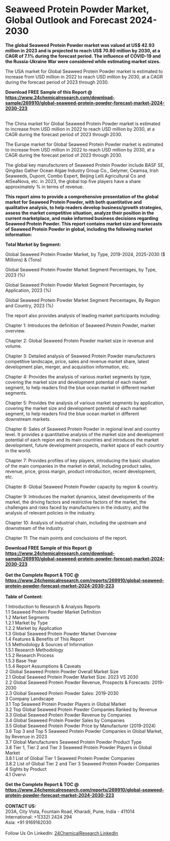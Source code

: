 <h1>Seaweed Protein Powder Market, Global Outlook and Forecast 2024-2030</h1><p><strong>The global Seaweed Protein Powder market was valued at US$ 42.93 million in 2023 and is projected to reach US$ 70.80 million by 2030, at a CAGR of 7.1% during the forecast period. The influence of COVID-19 and the Russia-Ukraine War were considered while estimating market sizes.</strong></p><p>
</p><p>The USA market for Global Seaweed Protein Powder market is estimated to increase from USD million in 2022 to reach USD million by 2030, at a CAGR during the forecast period of 2023 through 2030.</p><div><b>Download FREE Sample of this Report @ 
            <a href="https://www.24chemicalresearch.com/download-sample/269910/global-seaweed-protein-powder-forecast-market-2024-2030-223">
            https://www.24chemicalresearch.com/download-sample/269910/global-seaweed-protein-powder-forecast-market-2024-2030-223</a></b></div><br><p>
</p><p>The China market for Global Seaweed Protein Powder market is estimated to increase from USD million in 2022 to reach USD million by 2030, at a CAGR during the forecast period of 2023 through 2030.</p><p>
</p><p>The Europe market for Global Seaweed Protein Powder market is estimated to increase from USD million in 2022 to reach USD million by 2030, at a CAGR during the forecast period of 2023 through 2030.</p><p>
</p><p>The global key manufacturers of Seaweed Protein Powder include BASF SE, Qingdao Gather Ocean Algae Industry Group Co., Gelymer, Ceamsa, Irish Seaweeds, Dupont, Combo Expert, Beijing Lelli Agricultural Co and AtSeaNova, etc. in 2023, the global top five players have a share approximately % in terms of revenue.</p><p>
<strong>This report aims to provide a comprehensive presentation of the global market for Seaweed Protein Powder, with both quantitative and qualitative analysis, to help readers develop business/growth strategies, assess the market competitive situation, analyze their position in the current marketplace, and make informed business decisions regarding Seaweed Protein Powder. This report contains market size and forecasts of Seaweed Protein Powder in global, including the following market information:</strong></p><p>
</p><p>
<strong>Total Market by Segment:</strong></p><p>
Global Seaweed Protein Powder Market, by Type, 2019-2024, 2025-2030 ($ Millions) &amp; (Tons)</p><p>
Global Seaweed Protein Powder Market Segment Percentages, by Type, 2023 (%)</p><p>
</p><p>
Global Seaweed Protein Powder Market Segment Percentages, by Application, 2023 (%)</p><p>
</p><p>
Global Seaweed Protein Powder Market Segment Percentages, By Region and Country, 2023 (%)</p><p>
</p><p>
The report also provides analysis of leading market participants including:</p><p>
</p><p>
</p><p>
Chapter 1: Introduces the definition of Seaweed Protein Powder, market overview.</p><p>
Chapter 2: Global Seaweed Protein Powder market size in revenue and volume.</p><p>
Chapter 3: Detailed analysis of Seaweed Protein Powder manufacturers competitive landscape, price, sales and revenue market share, latest development plan, merger, and acquisition information, etc.</p><p>
Chapter 4: Provides the analysis of various market segments by type, covering the market size and development potential of each market segment, to help readers find the blue ocean market in different market segments.</p><p>
Chapter 5: Provides the analysis of various market segments by application, covering the market size and development potential of each market segment, to help readers find the blue ocean market in different downstream markets.</p><p>
Chapter 6: Sales of Seaweed Protein Powder in regional level and country level. It provides a quantitative analysis of the market size and development potential of each region and its main countries and introduces the market development, future development prospects, market space of each country in the world.</p><p>
Chapter 7: Provides profiles of key players, introducing the basic situation of the main companies in the market in detail, including product sales, revenue, price, gross margin, product introduction, recent development, etc.</p><p>
Chapter 8: Global Seaweed Protein Powder capacity by region &amp; country.</p><p>
Chapter 9: Introduces the market dynamics, latest developments of the market, the driving factors and restrictive factors of the market, the challenges and risks faced by manufacturers in the industry, and the analysis of relevant policies in the industry.</p><p>
Chapter 10: Analysis of industrial chain, including the upstream and downstream of the industry.</p><p>
Chapter 11: The main points and conclusions of the report.</p><div><b>Download FREE Sample of this Report @ 
            <a href="https://www.24chemicalresearch.com/download-sample/269910/global-seaweed-protein-powder-forecast-market-2024-2030-223">
            https://www.24chemicalresearch.com/download-sample/269910/global-seaweed-protein-powder-forecast-market-2024-2030-223</a></b></div><br><div><b>Get the Complete Report & TOC @ 
            <a href="https://www.24chemicalresearch.com/reports/269910/global-seaweed-protein-powder-forecast-market-2024-2030-223">
            https://www.24chemicalresearch.com/reports/269910/global-seaweed-protein-powder-forecast-market-2024-2030-223</a></b></div><br>
            <b>Table of Content:</b><p>1 Introduction to Research & Analysis Reports<br />
    1.1 Seaweed Protein Powder Market Definition<br />
    1.2 Market Segments<br />
        1.2.1 Market by Type<br />
        1.2.2 Market by Application<br />
    1.3 Global Seaweed Protein Powder Market Overview<br />
    1.4 Features & Benefits of This Report<br />
    1.5 Methodology & Sources of Information<br />
        1.5.1 Research Methodology<br />
        1.5.2 Research Process<br />
        1.5.3 Base Year<br />
        1.5.4 Report Assumptions & Caveats<br />
2 Global Seaweed Protein Powder Overall Market Size<br />
    2.1 Global Seaweed Protein Powder Market Size: 2023 VS 2030<br />
    2.2 Global Seaweed Protein Powder Revenue, Prospects & Forecasts: 2019-2030<br />
    2.3 Global Seaweed Protein Powder Sales: 2019-2030<br />
3 Company Landscape<br />
    3.1 Top Seaweed Protein Powder Players in Global Market<br />
    3.2 Top Global Seaweed Protein Powder Companies Ranked by Revenue<br />
    3.3 Global Seaweed Protein Powder Revenue by Companies<br />
    3.4 Global Seaweed Protein Powder Sales by Companies<br />
    3.5 Global Seaweed Protein Powder Price by Manufacturer (2019-2024)<br />
    3.6 Top 3 and Top 5 Seaweed Protein Powder Companies in Global Market, by Revenue in 2023<br />
    3.7 Global Manufacturers Seaweed Protein Powder Product Type<br />
    3.8 Tier 1, Tier 2 and Tier 3 Seaweed Protein Powder Players in Global Market<br />
        3.8.1 List of Global Tier 1 Seaweed Protein Powder Companies<br />
        3.8.2 List of Global Tier 2 and Tier 3 Seaweed Protein Powder Companies<br />
4 Sights by Product<br />
    4.1 Overvi</p><div><b>Get the Complete Report & TOC @ 
            <a href="https://www.24chemicalresearch.com/reports/269910/global-seaweed-protein-powder-forecast-market-2024-2030-223">
            https://www.24chemicalresearch.com/reports/269910/global-seaweed-protein-powder-forecast-market-2024-2030-223</a></b></div><br><b>CONTACT US:</b><br>
            203A, City Vista, Fountain Road, Kharadi, Pune, India - 411014<br>
            International: +1(332) 2424 294<br>
            Asia: +91 9169162030 <br><br>
            Follow Us On LinkedIn: <a href="https://www.linkedin.com/company/24chemicalresearch/">24ChemicalResearch LinkedIn</a>
